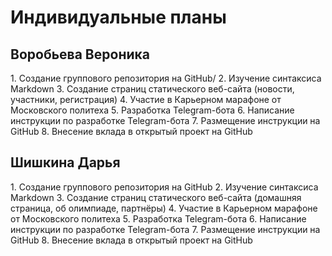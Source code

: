 <h1 align="left">Индивидуальные планы</h1>

<h2 align="left">Воробьева Вероника</h2>
1.	Создание группового репозитория на GitHub/  
2.	Изучение синтаксиса Markdown  
3.	Создание страниц статического веб-сайта (новости, участники, регистрация)
4.	Участие в Карьерном марафоне от Московского политеха
5.	Разработка Telegram-бота
6.	Написание инструкции по разработке Telegram-бота
7.	Размещение инструкции на GitHub
8.	Внесение вклада в открытый проект на GitHub

<h2 align="left">Шишкина Дарья</h2>
1.	Создание группового репозитория на GitHub
2.	Изучение синтаксиса Markdown
3.	Создание страниц статического веб-сайта (домашняя страница, об олимпиаде, партнёры)
4.	Участие в Карьерном марафоне от Московского политеха
5.	Разработка Telegram-бота
6.	Написание инструкции по разработке Telegram-бота
7.	Размещение инструкции на GitHub
8.	Внесение вклада в открытый проект на GitHub

